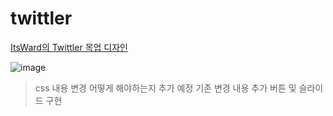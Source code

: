 # twittler


[ItsWard의 Twittler 목업 디자인](https://codesandbox.io/s/d3ct90)

![image](https://user-images.githubusercontent.com/104341003/166301743-3a778137-e5b3-4078-86c3-e8c2c8db9cb7.png)


>css 내용 변경 어떻게 해야하는지 추가 예정
>기존 변경 내용 추가
>버튼 및 슬라이드 구현
